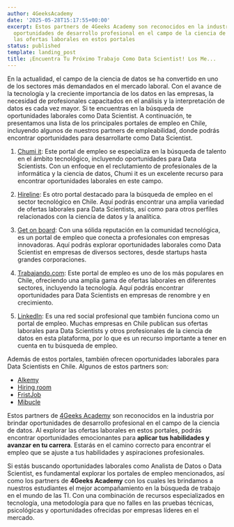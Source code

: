 ```yaml
---
author: 4GeeksAcademy
date: '2025-05-28T15:17:55+00:00'
excerpt: Estos partners de 4Geeks Academy son reconocidos en la industria por brindar
  oportunidades de desarrollo profesional en el campo de la ciencia de datos. Al explorar
  las ofertas laborales en estos portales
status: published
template: landing_post
title: ¡Encuentra Tu Próximo Trabajo Como Data Scientist! Los Me...
---
```

En la actualidad, el campo de la ciencia de datos se ha convertido en uno de los sectores más demandados en el mercado laboral. Con el avance de la tecnología y la creciente importancia de los datos en las empresas, la necesidad de profesionales capacitados en el análisis y la interpretación de datos es cada vez mayor. Si te encuentras en la búsqueda de oportunidades laborales como Data Scientist. A continuación, te presentamos una lista de los principales portales de empleo en Chile, incluyendo algunos de nuestros partners de empleabilidad, donde podrás encontrar oportunidades para desarrollarte como Data Scientist.

1. [Chumi it](https://www.chumijobs.com/): Este portal de empleo se especializa en la búsqueda de talento en el ámbito tecnológico, incluyendo oportunidades para Data Scientists. Con un enfoque en el reclutamiento de profesionales de la informática y la ciencia de datos, Chumi it es un excelente recurso para encontrar oportunidades laborales en este campo.

2. [Hireline](https://hireline.io/): Es otro portal destacado para la búsqueda de empleo en el sector tecnológico en Chile. Aquí podrás encontrar una amplia variedad de ofertas laborales para Data Scientists, así como para otros perfiles relacionados con la ciencia de datos y la analítica.

3. [Get on board](https://www.getonbrd.com/): Con una sólida reputación en la comunidad tecnológica, es un portal de empleo que conecta a profesionales con empresas innovadoras. Aquí podrás explorar oportunidades laborales como Data Scientist en empresas de diversos sectores, desde startups hasta grandes corporaciones.

4. [Trabajando.com](https://www.trabajando.cl/): Este portal de empleo es uno de los más populares en Chile, ofreciendo una amplia gama de ofertas laborales en diferentes sectores, incluyendo la tecnología. Aquí podrás encontrar oportunidades para Data Scientists en empresas de renombre y en crecimiento.

5. [LinkedIn](https://www.linkedin.com/): Es una red social profesional que también funciona como un portal de empleo. Muchas empresas en Chile publican sus ofertas laborales para Data Scientists y otros profesionales de la ciencia de datos en esta plataforma, por lo que es un recurso importante a tener en cuenta en tu búsqueda de empleo.

Además de estos portales, también ofrecen oportunidades laborales para Data Scientists en Chile. Algunos de estos partners son:

- [Alkemy](https://www.alkemy.org/)
- [Hiring room](https://hiringroom.com/)
- [FristJob](https://firstjob.me/)
- [Mibucle](https://www.mibucle.com/)

Estos partners de [4Geeks Academy](https://4geeksacademy.com/es/inicio) son reconocidos en la industria por brindar oportunidades de desarrollo profesional en el campo de la ciencia de datos. Al explorar las ofertas laborales en estos portales, podrás encontrar oportunidades emocionantes para **aplicar tus habilidades y avanzar en tu carrera**. Estarás en el camino correcto para encontrar el empleo que se ajuste a tus habilidades y aspiraciones profesionales.

Si estás buscando oportunidades laborales como Analista de Datos o Data Scientist, es fundamental explorar los portales de empleo mencionados, así como los partners de **4Geeks Academy** con los cuales les brindamos a nuestros estudiantes el mejor acompañamiento en la búsqueda de trabajo en el mundo de las TI. Con una combinación de recursos especializados en tecnología, una metodología para que no falles en las pruebas técnicas, psicológicas y oportunidades ofrecidas por empresas líderes en el mercado.